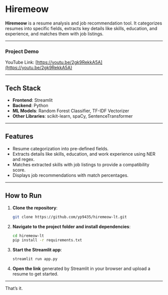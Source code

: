 # Hiremeow

**Hiremeow** is a resume analysis and job recommendation tool. It categorizes resumes into specific fields, extracts key details like skills, education, and experience, and matches them with job listings.

---

### Project Demo  
YouTube Link: [https://youtu.be/2gk9RekkA5A](https://youtu.be/2gk9RekkA5A)

---

## Tech Stack
- **Frontend**: Streamlit  
- **Backend**: Python  
- **ML Models**: Random Forest Classifier, TF-IDF Vectorizer  
- **Other Libraries**: scikit-learn, spaCy, SentenceTransformer

---

## Features
- Resume categorization into pre-defined fields.
- Extracts details like skills, education, and work experience using NER and regex.
- Matches extracted skills with job listings to provide a compatibility score.
- Displays job recommendations with match percentages.

---

## How to Run

1. **Clone the repository**:
   ```bash
   git clone https://github.com/yp9435/hiremeow-lt.git
   ```

2. **Navigate to the project folder and install dependencies**:
   ```bash
   cd hiremeow-lt
   pip install -r requirements.txt
   ```

3. **Start the Streamlit app**:
   ```bash
   streamlit run app.py
   ```

4. **Open the link** generated by Streamlit in your browser and upload a resume to get started.

---

That’s it.
